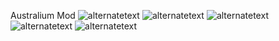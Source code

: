 Australium Mod
<img src="https://cdn.discordapp.com/attachments/876980365623967815/1152393505252061228/australiumtitle.png" alt="alternatetext">
<img src="https://cdn.discordapp.com/attachments/876980365623967815/1152603781217910925/australiumoverview.png" alt="alternatetext">
<img src="https://cdn.discordapp.com/attachments/876980365623967815/1152406053842075739/australiumore.png" alt="alternatetext">
<img src="https://cdn.discordapp.com/attachments/876980365623967815/1152393504983633940/australiumpan.png" alt="alternatetext">
<img src="https://cdn.discordapp.com/attachments/876980365623967815/1152395783077888100/australiumknife.png" alt="alternatetext">